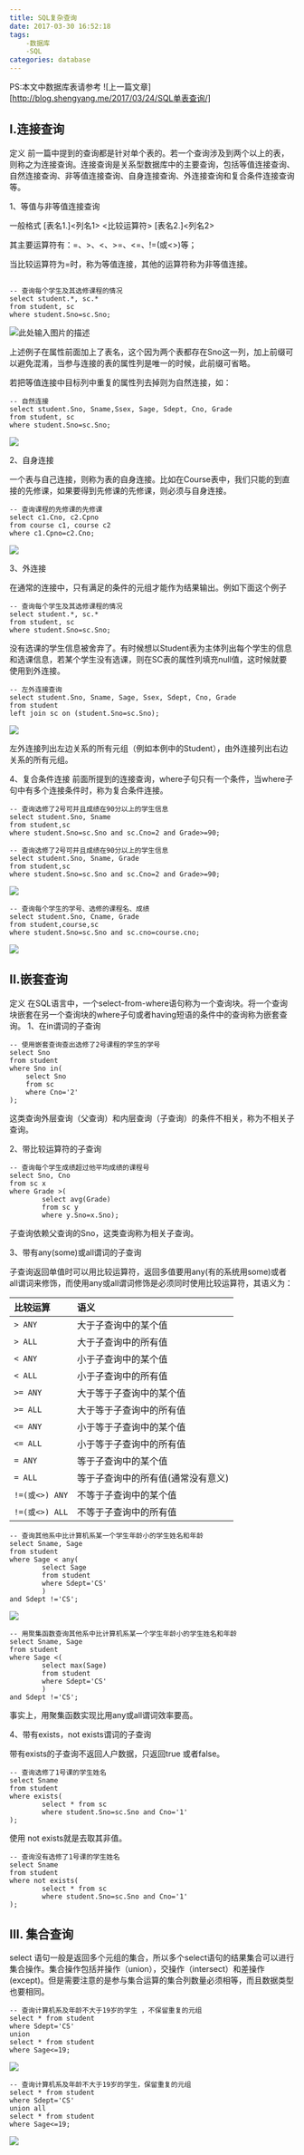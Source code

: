 ```yaml
---
title: SQL复杂查询
date: 2017-03-30 16:52:18
tags:
	-数据库
	-SQL
categories: database
---
```


PS:本文中数据库表请参考 ![上一篇文章][http://blog.shengyang.me/2017/03/24/SQL单表查询/]
## I.连接查询
定义
前一篇中提到的查询都是针对单个表的。若一个查询涉及到两个以上的表，则称之为连接查询。连接查询是关系型数据库中的主要查询，包括等值连接查询、自然连接查询、非等值连接查询、自身连接查询、外连接查询和复合条件连接查询等。

1、等值与非等值连接查询

一般格式
[表名1.]<列名1> <比较运算符> [表名2.]<列名2> 

其主要运算符有：=、>、<、>=、<=、!=(或<>)等；

当比较运算符为=时，称为等值连接，其他的运算符称为非等值连接。
```

-- 查询每个学生及其选修课程的情况
select student.*, sc.*
from student, sc
where student.Sno=sc.Sno;
```

<!-- more -->
![此处输入图片的描述][1]

上述例子在属性前面加上了表名，这个因为两个表都存在Sno这一列，加上前缀可以避免混淆，当参与连接的表的属性列是唯一的时候，此前缀可省略。

若把等值连接中目标列中重复的属性列去掉则为自然连接，如：
```
-- 自然连接
select student.Sno, Sname,Ssex, Sage, Sdept, Cno, Grade
from student, sc
where student.Sno=sc.Sno;
```

![][2]

2、自身连接

一个表与自己连接，则称为表的自身连接。比如在Course表中，我们只能的到直接的先修课，如果要得到先修课的先修课，则必须与自身连接。
```
-- 查询课程的先修课的先修课
select c1.Cno, c2.Cpno
from course c1, course c2
where c1.Cpno=c2.Cno;
```
![][3]

3、外连接

在通常的连接中，只有满足的条件的元组才能作为结果输出。例如下面这个例子
```
-- 查询每个学生及其选修课程的情况
select student.*, sc.*
from student, sc
where student.Sno=sc.Sno;
```
没有选课的学生信息被舍弃了。有时候想以Student表为主体列出每个学生的信息和选课信息，若某个学生没有选课，则在SC表的属性列填充null值，这时候就要使用到外连接。
```
-- 左外连接查询
select student.Sno, Sname, Sage, Ssex, Sdept, Cno, Grade
from student
left join sc on (student.Sno=sc.Sno);
```

![][4]

左外连接列出左边关系的所有元组（例如本例中的Student），由外连接列出右边关系的所有元组。

4、复合条件连接
前面所提到的连接查询，where子句只有一个条件，当where子句中有多个连接条件时，称为复合条件连接。
```
-- 查询选修了2号可并且成绩在90分以上的学生信息
select student.Sno, Sname
from student,sc
where student.Sno=sc.Sno and sc.Cno=2 and Grade>=90;
```
```
-- 查询选修了2号可并且成绩在90分以上的学生信息
select student.Sno, Sname, Grade
from student,sc
where student.Sno=sc.Sno and sc.Cno=2 and Grade>=90;
```

![][5]

```
-- 查询每个学生的学号、选修的课程名、成绩
select student.Sno, Cname, Grade
from student,course,sc
where student.Sno=sc.Sno and sc.cno=course.cno;
```

![][6]

## II.嵌套查询

定义
在SQL语言中，一个select-from-where语句称为一个查询块。将一个查询块嵌套在另一个查询块的where子句或者having短语的条件中的查询称为嵌套查询。
1、在in谓词的子查询
```
-- 使用嵌套查询查出选修了2号课程的学生的学号
select Sno
from student
where Sno in(
    select Sno
    from sc
    where Cno='2'
);
```
这类查询外层查询（父查询）和内层查询（子查询）的条件不相关，称为不相关子查询。

2、带比较运算符的子查询
```
-- 查询每个学生成绩超过他平均成绩的课程号
select Sno, Cno
from sc x
where Grade >(
        select avg(Grade)
        from sc y
        where y.Sno=x.Sno);
```
子查询依赖父查询的Sno，这类查询称为相关子查询。

3、带有any(some)或all谓词的子查询

子查询返回单值时可以用比较运算符，返回多值要用any(有的系统用some)或者all谓词来修饰，而使用any或all谓词修饰是必须同时使用比较运算符，其语义为：

|比较运算|语义|
|:--|:--|
|  ```> ANY```|大于子查询中的某个值|
|  ```> ALL```|大于子查询中的所有值|
|  ```< ANY```|小于子查询中的某个值|
|  ```< ALL```|小于子查询中的所有值|
|  ```>= ANY```|大于等于子查询中的某个值|
|  ```>= ALL```|大于等于子查询中的所有值|
|  ```<= ANY```|小于等于子查询中的某个值|
|  ```<= ALL```|小于等于子查询中的所有值|
|  ```= ANY```|等于子查询中的某个值|
|  ```= ALL```|等于子查询中的所有值(通常没有意义)|
|  ```!=(或<>) ANY```|不等于子查询中的某个值|
|  ```!=(或<>) ALL```|不等于子查询中的所有值|

```
-- 查询其他系中比计算机系某一个学生年龄小的学生姓名和年龄
select Sname, Sage
from student
where Sage < any(
        select Sage
        from student
        where Sdept='CS'
        )
and Sdept !='CS';
```

![][7]
```
-- 用聚集函数查询其他系中比计算机系某一个学生年龄小的学生姓名和年龄
select Sname, Sage
from student
where Sage <(
        select max(Sage)
        from student
        where Sdept='CS'
        )
and Sdept !='CS';
```

事实上，用聚集函数实现比用any或all谓词效率要高。

4、带有exists，not exists谓词的子查询

带有exists的子查询不返回人户数据，只返回true 或者false。
```
-- 查询选修了1号课的学生姓名
select Sname
from student
where exists(
        select * from sc
        where student.Sno=sc.Sno and Cno='1'
);
```
使用 not exists就是去取其非值。
```
-- 查询没有选修了1号课的学生姓名
select Sname
from student
where not exists(
        select * from sc
        where student.Sno=sc.Sno and Cno='1'
);
```
## III. 集合查询

select 语句一般是返回多个元组的集合，所以多个select语句的结果集合可以进行集合操作。集合操作包括并操作（union），交操作（intersect）和差操作(except)。但是需要注意的是参与集合运算的集合列数量必须相等，而且数据类型也要相同。
```
-- 查询计算机系及年龄不大于19岁的学生 ，不保留重复的元组
select * from student
where Sdept='CS'
union
select * from student
where Sage<=19;
```

![][8]
```
-- 查询计算机系及年龄不大于19岁的学生，保留重复的元组
select * from student
where Sdept='CS'
union all
select * from student
where Sage<=19;
```
![][9]

  [1]: https://raw.githubusercontent.com/jdqm/hello-world/master/db/Image22.png
  [2]: https://raw.githubusercontent.com/jdqm/hello-world/master/db/Image23.png
  [3]: https://raw.githubusercontent.com/jdqm/hello-world/master/db/Image24.png
  [4]: https://raw.githubusercontent.com/jdqm/hello-world/master/db/Image25.png
  [5]: https://raw.githubusercontent.com/jdqm/hello-world/master/db/Image26.png
  [6]: https://raw.githubusercontent.com/jdqm/hello-world/master/db/Image27.png
  [7]: https://raw.githubusercontent.com/jdqm/hello-world/master/db/Image28.png
  [8]: https://raw.githubusercontent.com/jdqm/hello-world/master/db/Image29.png
  [9]: https://raw.githubusercontent.com/jdqm/hello-world/master/db/Image30.png
